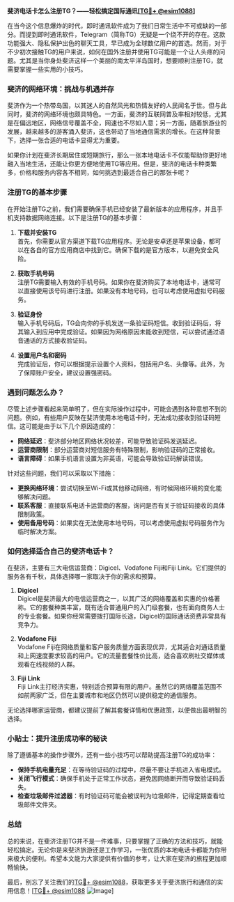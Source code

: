 **斐济电话卡怎么注册TG？——轻松搞定国际通讯[[TG💪+ @esim1088](https://t.me/s/esim1088)]**

在当今这个信息爆炸的时代，即时通讯软件成为了我们日常生活中不可或缺的一部分。而提到即时通讯软件，Telegram（简称TG）无疑是一个绕不开的存在。这款功能强大、隐私保护出色的聊天工具，早已成为全球数亿用户的首选。然而，对于不少初次接触TG的用户来说，如何在国外注册并使用TG可能是一个让人头疼的问题。尤其是当你身处斐济这样一个美丽的南太平洋岛国时，想要顺利注册TG，就需要掌握一些实用的小技巧。

### 斐济的网络环境：挑战与机遇并存

斐济作为一个热带岛国，以其迷人的自然风光和热情友好的人民闻名于世。但与此同时，斐济的网络环境也颇具特色。一方面，斐济的互联网普及率相对较低，尤其是在偏远地区，网络信号覆盖不全，网速也不尽如人意；另一方面，随着旅游业的发展，越来越多的游客涌入斐济，这也带动了当地通信需求的增长。在这种背景下，选择一张合适的电话卡显得尤为重要。

如果你计划在斐济长期居住或短期旅行，那么一张本地电话卡不仅能帮助你更好地融入当地生活，还能让你更方便地使用TG等应用。但是，斐济的电话卡种类繁多，价格和服务内容各不相同，如何挑选到最适合自己的那张卡呢？

### 注册TG的基本步骤

在开始注册TG之前，我们需要确保手机已经安装了最新版本的应用程序，并且手机支持数据网络连接。以下是注册TG的基本步骤：

1. **下载并安装TG**  
   首先，你需要从官方渠道下载TG应用程序。无论是安卓还是苹果设备，都可以在各自的官方应用商店中找到它。确保下载的是官方版本，以避免安全风险。

2. **获取手机号码**  
   注册TG需要输入有效的手机号码。如果你在斐济购买了本地电话卡，通常可以直接使用该号码进行注册。如果没有本地号码，也可以考虑使用虚拟号码服务。

3. **验证身份**  
   输入手机号码后，TG会向你的手机发送一条验证码短信。收到验证码后，将其输入到应用中完成验证。如果因为网络原因未能收到短信，可以尝试通过语音通话的方式接收验证码。

4. **设置用户名和密码**  
   完成验证后，你可以根据提示设置个人资料，包括用户名、头像等。此外，为了保障账户安全，建议设置强密码。

### 遇到问题怎么办？

尽管上述步骤看起来简单明了，但在实际操作过程中，可能会遇到各种意想不到的问题。例如，有些用户反映在斐济使用本地电话卡时，无法成功接收到验证码短信。这可能是由于以下几个原因造成的：

- **网络延迟**：斐济部分地区网络状况较差，可能导致验证码发送延迟。
- **运营商限制**：部分运营商对短信服务有特殊限制，影响验证码的正常接收。
- **语言障碍**：如果手机语言设置为非英语，可能会导致验证码解读错误。

针对这些问题，我们可以采取以下措施：

- **更换网络环境**：尝试切换至Wi-Fi或其他移动网络，有时候网络环境的变化能够解决问题。
- **联系客服**：直接联系电话卡运营商的客服，询问是否有关于验证码接收的具体限制政策。
- **使用备用号码**：如果实在无法使用本地号码，可以考虑使用虚拟号码服务作为临时解决方案。

### 如何选择适合自己的斐济电话卡？

在斐济，主要有三大电信运营商：Digicel、Vodafone Fiji和Fiji Link。它们提供的服务各有千秋，具体选择哪一家取决于你的需求和预算。

1. **Digicel**  
   Digicel是斐济最大的电信运营商之一，以其广泛的网络覆盖和实惠的价格著称。它的套餐种类丰富，既有适合普通用户的入门级套餐，也有面向商务人士的专业套餐。如果你经常需要拨打国际长途，Digicel的国际通话资费非常具有竞争力。

2. **Vodafone Fiji**  
   Vodafone Fiji在网络质量和客户服务质量方面表现优异，尤其适合对通话质量和上网速度要求较高的用户。它的流量套餐性价比高，适合喜欢刷社交媒体或观看在线视频的人群。

3. **Fiji Link**  
   Fiji Link主打经济实惠，特别适合预算有限的用户。虽然它的网络覆盖范围不如前两家广泛，但在主要城市和地区仍然可以提供稳定的通信服务。

无论选择哪家运营商，都建议提前了解其套餐详情和优惠政策，以便做出最明智的选择。

### 小贴士：提升注册成功率的秘诀

除了遵循基本的操作步骤外，还有一些小技巧可以帮助提高注册TG的成功率：

- **保持手机电量充足**：在等待验证码的过程中，尽量不要让手机进入省电模式。
- **关闭飞行模式**：确保手机处于正常工作状态，避免因网络断开而导致验证码丢失。
- **检查垃圾邮件过滤器**：有时验证码可能会被误判为垃圾邮件，记得定期查看垃圾邮件文件夹。

### 总结

总的来说，在斐济注册TG并不是一件难事，只要掌握了正确的方法和技巧，就能轻松搞定。无论你是来斐济旅游还是工作学习，一张优质的本地电话卡都能为你带来极大的便利。希望本文能为大家提供有价值的参考，让大家在斐济的旅程更加顺畅愉快。

最后，别忘了关注我们的[TG💪+ @esim1088](https://t.me/s/esim1088)，获取更多关于斐济旅行和通信的实用信息！[[TG💪+ @esim1088](https://t.me/s/esim1088) ![Image](https://i.postimg.cc/4NQfJmqS/Snipaste-2025-05-13-00-14-12.png)]